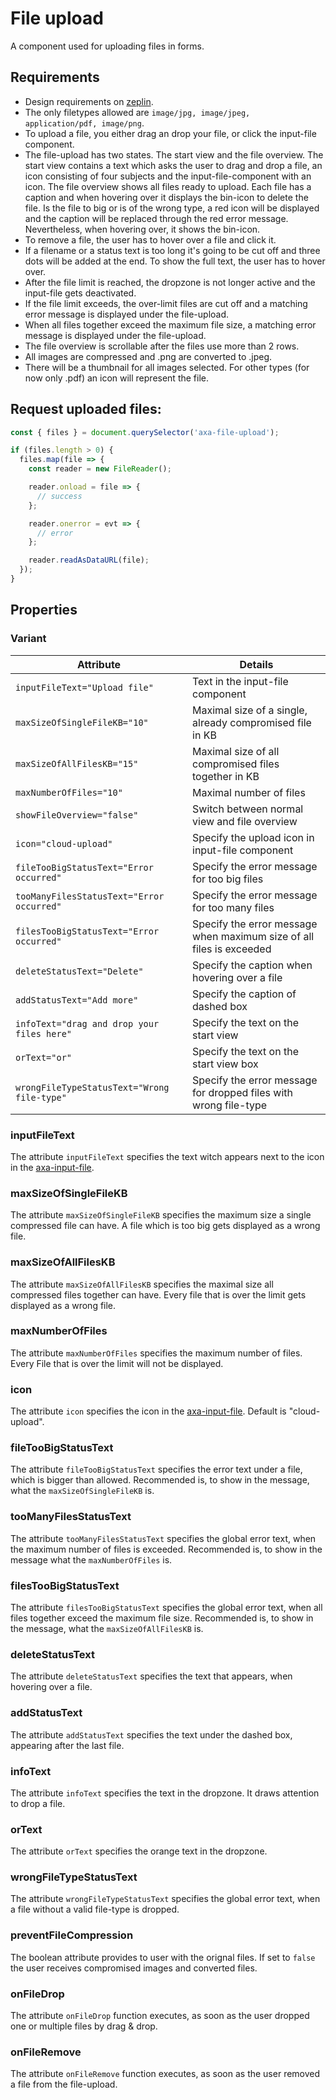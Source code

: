 # File upload

A component used for uploading files in forms.

## Requirements

- Design requirements on [zeplin](https://zpl.io/2ZrKE7G).
- The only filetypes allowed are `image/jpg, image/jpeg, application/pdf, image/png`.
- To upload a file, you either drag an drop your file, or click the input-file component.
- The file-upload has two states. The start view and the file overview. The start view contains a text which asks the user to drag and drop a file, an icon consisting of four subjects and the input-file-component with an icon. The file overview shows all files ready to upload. Each file has a caption and when hovering over it displays the bin-icon to delete the file. Is the file to big or is of the wrong type, a red icon will be displayed and the caption will be replaced through the red error message. Nevertheless, when hovering over, it shows the bin-icon.
- To remove a file, the user has to hover over a file and click it.
- If a filename or a status text is too long it's going to be cut off and three dots will be added at the end. To show the full text, the user has to hover over.
- After the file limit is reached, the dropzone is not longer active and the input-file gets deactivated.
- If the file limit exceeds, the over-limit files are cut off and a matching error message is displayed under the file-upload.
- When all files together exceed the maximum file size, a matching error message is displayed under the file-upload.
- The file overview is scrollable after the files use more than 2 rows.
- All images are compressed and .png are converted to .jpeg.
- There will be a thumbnail for all images selected. For other types (for now only .pdf) an icon will represent the file.

## Request uploaded files:

```js
const { files } = document.querySelector('axa-file-upload');

if (files.length > 0) {
  files.map(file => {
    const reader = new FileReader();

    reader.onload = file => {
      // success
    };

    reader.onerror = evt => {
      // error
    };

    reader.readAsDataURL(file);
  });
}
```

## Properties

### Variant

| Attribute                                   | Details                                                              |
| ------------------------------------------- | -------------------------------------------------------------------- |
| `inputFileText="Upload file"`               | Text in the input-file component                                     |
| `maxSizeOfSingleFileKB="10"`                | Maximal size of a single, already compromised file in KB             |
| `maxSizeOfAllFilesKB="15"`                  | Maximal size of all compromised files together in KB                 |
| `maxNumberOfFiles="10"`                     | Maximal number of files                                              |
| `showFileOverview="false"`                  | Switch between normal view and file overview                         |
| `icon="cloud-upload"`                       | Specify the upload icon in input-file component                      |
| `fileTooBigStatusText="Error occurred"`     | Specify the error message for too big files                          |
| `tooManyFilesStatusText="Error occurred"`   | Specify the error message for too many files                         |
| `filesTooBigStatusText="Error occurred"`    | Specify the error message when maximum size of all files is exceeded |
| `deleteStatusText="Delete"`                 | Specify the caption when hovering over a file                        |
| `addStatusText="Add more"`                  | Specify the caption of dashed box                                    |
| `infoText="drag and drop your files here"`  | Specify the text on the start view                                   |
| `orText="or"`                               | Specify the text on the start view box                               |
| `wrongFileTypeStatusText="Wrong file-type"` | Specify the error message for dropped files with wrong file-type     |

### inputFileText

The attribute `inputFileText` specifies the text witch appears next to the icon in the [axa-input-file](https://github.com/axa-ch-webhub-cloud/pattern-library/blob/develop/src/components/10-atoms/input-file/README.md).

### maxSizeOfSingleFileKB

The attribute `maxSizeOfSingleFileKB` specifies the maximum size a single compressed file can have. A file which is too big gets displayed as a wrong file.

### maxSizeOfAllFilesKB

The attribute `maxSizeOfAllFilesKB` specifies the maximal size all compressed files together can have. Every file that is over the limit gets displayed as a wrong file.

### maxNumberOfFiles

The attribute `maxNumberOfFiles` specifies the maximum number of files. Every File that is over the limit will not be displayed.

### icon

The attribute `icon` specifies the icon in the [axa-input-file](https://github.com/axa-ch-webhub-cloud/pattern-library/blob/develop/src/components/10-atoms/input-file/README.md). Default is "cloud-upload".

### fileTooBigStatusText

The attribute `fileTooBigStatusText` specifies the error text under a file, which is bigger than allowed. Recommended is, to show in the message, what the `maxSizeOfSingleFileKB` is.

### tooManyFilesStatusText

The attribute `tooManyFilesStatusText` specifies the global error text, when the maximum number of files is exceeded. Recommended is, to show in the message what the `maxNumberOfFiles` is.

### filesTooBigStatusText

The attribute `filesTooBigStatusText` specifies the global error text, when all files together exceed the maximum file size.
Recommended is, to show in the message, what the `maxSizeOfAllFilesKB` is.

### deleteStatusText

The attribute `deleteStatusText` specifies the text that appears, when hovering over a file.

### addStatusText

The attribute `addStatusText` specifies the text under the dashed box, appearing after the last file.

### infoText

The attribute `infoText` specifies the text in the dropzone. It draws attention to drop a file.

### orText

The attribute `orText` specifies the orange text in the dropzone.

### wrongFileTypeStatusText

The attribute `wrongFileTypeStatusText` specifies the global error text, when a file without a valid file-type is dropped.

### preventFileCompression

The boolean attribute provides to user with the orignal files. If set to `false` the user receives compromised images and converted files.

### onFileDrop

The attribute `onFileDrop` function executes, as soon as the user dropped one or multiple files by drag & drop.

### onFileRemove

The attribute `onFileRemove` function executes, as soon as the user removed a file from the file-upload.
